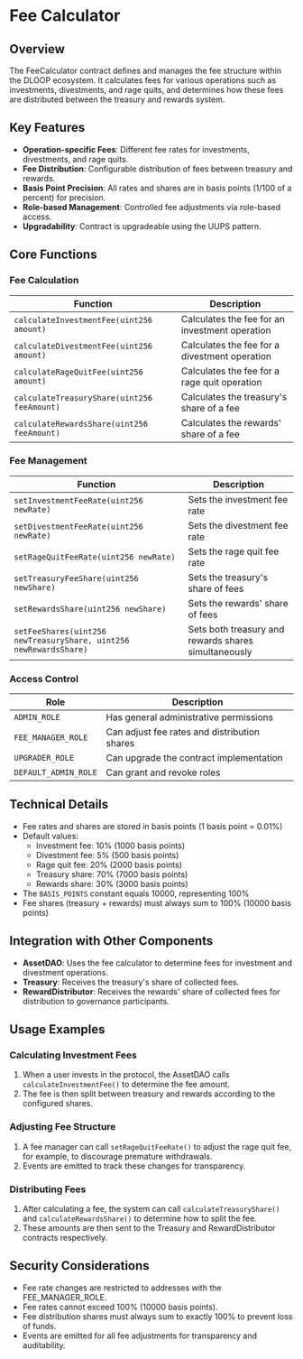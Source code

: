 # Fee Calculator

## Overview

The FeeCalculator contract defines and manages the fee structure within the DLOOP ecosystem. It calculates fees for various operations such as investments, divestments, and rage quits, and determines how these fees are distributed between the treasury and rewards system.

## Key Features

- **Operation-specific Fees**: Different fee rates for investments, divestments, and rage quits.
- **Fee Distribution**: Configurable distribution of fees between treasury and rewards.
- **Basis Point Precision**: All rates and shares are in basis points (1/100 of a percent) for precision.
- **Role-based Management**: Controlled fee adjustments via role-based access.
- **Upgradability**: Contract is upgradeable using the UUPS pattern.

## Core Functions

### Fee Calculation

| Function | Description |
|----------|-------------|
| `calculateInvestmentFee(uint256 amount)` | Calculates the fee for an investment operation |
| `calculateDivestmentFee(uint256 amount)` | Calculates the fee for a divestment operation |
| `calculateRageQuitFee(uint256 amount)` | Calculates the fee for a rage quit operation |
| `calculateTreasuryShare(uint256 feeAmount)` | Calculates the treasury's share of a fee |
| `calculateRewardsShare(uint256 feeAmount)` | Calculates the rewards' share of a fee |

### Fee Management

| Function | Description |
|----------|-------------|
| `setInvestmentFeeRate(uint256 newRate)` | Sets the investment fee rate |
| `setDivestmentFeeRate(uint256 newRate)` | Sets the divestment fee rate |
| `setRageQuitFeeRate(uint256 newRate)` | Sets the rage quit fee rate |
| `setTreasuryFeeShare(uint256 newShare)` | Sets the treasury's share of fees |
| `setRewardsShare(uint256 newShare)` | Sets the rewards' share of fees |
| `setFeeShares(uint256 newTreasuryShare, uint256 newRewardsShare)` | Sets both treasury and rewards shares simultaneously |

### Access Control

| Role | Description |
|------|-------------|
| `ADMIN_ROLE` | Has general administrative permissions |
| `FEE_MANAGER_ROLE` | Can adjust fee rates and distribution shares |
| `UPGRADER_ROLE` | Can upgrade the contract implementation |
| `DEFAULT_ADMIN_ROLE` | Can grant and revoke roles |

## Technical Details

- Fee rates and shares are stored in basis points (1 basis point = 0.01%)
- Default values:
  - Investment fee: 10% (1000 basis points)
  - Divestment fee: 5% (500 basis points)
  - Rage quit fee: 20% (2000 basis points)
  - Treasury share: 70% (7000 basis points)
  - Rewards share: 30% (3000 basis points)
- The `BASIS_POINTS` constant equals 10000, representing 100%
- Fee shares (treasury + rewards) must always sum to 100% (10000 basis points)

## Integration with Other Components

- **AssetDAO**: Uses the fee calculator to determine fees for investment and divestment operations.
- **Treasury**: Receives the treasury's share of collected fees.
- **RewardDistributor**: Receives the rewards' share of collected fees for distribution to governance participants.

## Usage Examples

### Calculating Investment Fees

1. When a user invests in the protocol, the AssetDAO calls `calculateInvestmentFee()` to determine the fee amount.
2. The fee is then split between treasury and rewards according to the configured shares.

### Adjusting Fee Structure

1. A fee manager can call `setRageQuitFeeRate()` to adjust the rage quit fee, for example, to discourage premature withdrawals.
2. Events are emitted to track these changes for transparency.

### Distributing Fees

1. After calculating a fee, the system can call `calculateTreasuryShare()` and `calculateRewardsShare()` to determine how to split the fee.
2. These amounts are then sent to the Treasury and RewardDistributor contracts respectively.

## Security Considerations

- Fee rate changes are restricted to addresses with the FEE_MANAGER_ROLE.
- Fee rates cannot exceed 100% (10000 basis points).
- Fee distribution shares must always sum to exactly 100% to prevent loss of funds.
- Events are emitted for all fee adjustments for transparency and auditability.